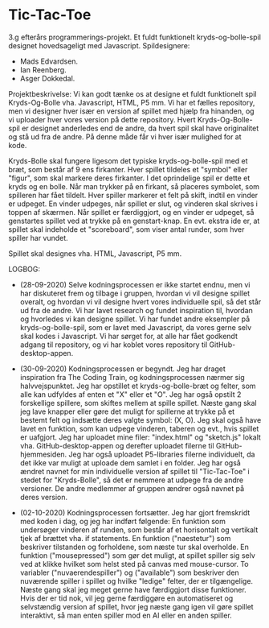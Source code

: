 # Tic-Tac-Toe
3.g efterårs programmerings-projekt. Et fuldt funktionelt kryds-og-bolle-spil designet hovedsageligt med Javascript. 
Spildesignere: 
 - Mads Edvardsen.
 - Ian Reenberg.
 - Asger Dokkedal.
 
Projektbeskrivelse: 
Vi kan godt tænke os at designe et fuldt funktionelt spil Kryds-Og-Bolle vha. Javascript, HTML, P5 mm. 
Vi har et fælles repository, men vi designer hver især en version af spillet med hjælp fra hinanden, og vi uploader hver vores version på dette repository. 
Hvert Kryds-Og-Bolle-spil er designet anderledes end de andre, da hvert spil skal have originalitet og stå ud fra de andre. På denne måde får vi hver især mulighed for at kode. 

Kryds-Bolle skal fungere ligesom det typiske kryds-og-bolle-spil med et bræt, som består af 9 ens firkanter. Hver spillet tildeles et "symbol" eller "figur", som skal markere deres firkanter. I det oprindelige spil er dette et kryds og en bolle. 
Når man trykker på en firkant, så placeres symbolet, som spilleren har fået tildelt. Hver spiller markerer et felt på skift, indtil en vinder er udpeget. En vinder udpeges, når spillet er slut, og vinderen skal skrives i toppen af skærmen. Når spillet er færdiggjort, og en vinder er udpeget, så genstartes spillet ved at trykke på en genstart-knap. 
En evt. ekstra ide er, at spillet skal indeholde et "scoreboard", som viser antal runder, som hver spiller har vundet. 

Spillet skal designes vha. HTML, Javascript, P5 mm. 



LOGBOG: 

 - (28-09-2020)
Selve kodningsprocessen er ikke startet endnu, men vi har diskuteret frem og tilbage i gruppen, hvordan vi vil designe spillet overalt, og hvordan vi vil designe hvert vores individuelle spil, så det står ud fra de andre. Vi har lavet research og fundet inspiration til, hvordan og hvorledes vi kan designe spillet. Vi har fundet andre eksempler på kryds-og-bolle-spil, som er lavet med Javascript, da vores gerne selv skal kodes i Javascript. 
Vi har sørget for, at alle har fået godkendt adgang til repository, og vi har koblet vores repository til GitHub-desktop-appen. 

 - (30-09-2020)
 Kodningsprocessen er begyndt. Jeg har draget inspiration fra The Coding Train, og kodningsprocessen nærmer sig halvvejspunktet. Jeg har opstillet et kryds-og-bolle-bræt og felter, som alle kan udfyldes af enten et "X" eller et "O". Jeg har også opstilt 2 forskellige spillere, som skiftes mellem at spille spillet. Næste gang skal jeg lave knapper eller gøre det muligt for spillerne at trykke på et bestemt felt og indsætte deres valgte symbol: (X, O). Jeg skal også have lavet en funktion, som kan udpege vinderen, taberen og evt., hvis spillet er uafgjort. Jeg har uploadet mine filer: "index.html" og "sketch.js" lokalt vha. GitHub-desktop-appen og derefter uploadet filerne til GitHub-hjemmesiden. Jeg har også uploadet P5-libraries filerne individuelt, da det ikke var muligt at uploade dem samlet i en folder. Jeg har også ændret navnet for min individuelle version af spillet til "Tic-Tac-Toe" i stedet for "Kryds-Bolle", så det er nemmere at udpege fra de andre versioner. De andre medlemmer af gruppen ændrer også navnet på deres version. 
 
  - (02-10-2020)
 Kodningsprocessen fortsætter. Jeg har gjort fremskridt med koden i dag, og jeg har indført følgende: 
   En funktion som undersøger vinderen af runden, som består af et horisontalt og vertikalt tjek af brættet vha. if statements. 
   En funktion ("naestetur") som beskriver tilstanden og forholdene, som næste tur skal overholde. 
   En funktion ("mousepressed") som gør det muligt, at spillet spiller sig selv ved at klikke hvilket som helst sted på canvas med mouse-cursor. 
   To variabler ("nuvaerendespiller") og ("available") som beskriver den nuværende spiller i spillet og hvilke "ledige" felter, der er tilgængelige.
 Næste gang skal jeg meget gerne have færdiggjort disse funktioner. Hvis der er tid nok, vil jeg gerne færdiggøre en automatiseret og selvstændig version af spillet, hvor jeg    næste gang igen vil gøre spillet interaktivt, så man enten spiller mod en AI eller en anden spiller.

